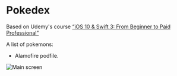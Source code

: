 # Pokedex

Based on Udemy's course [“iOS 10 & Swift 3: From Beginner to Paid Professional”](https://www.udemy.com/devslopes-ios10/learn/v4/t/lecture/5484302)

A list of pokemons:

- Alamofire podfile.

![Main screen](Main.png)
